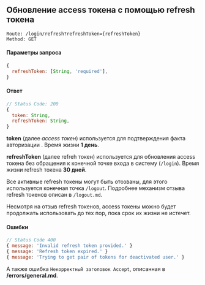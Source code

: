 ## Обновление access токена с помощью refresh токена
```
Route: /login/refresh?refreshToken={refreshToken}
Method: GET
```

#### Параметры запроса
```js
{
  refreshToken: [String, 'required'],
}
```

#### Ответ
```js
// Status Code: 200
{
  token: String,
  refreshToken: String,
}
```

**token** (далее _access токен_) используется для подтверждения факта авторизации .
Время жизни **1 день**.

**refreshToken** (далее refreh токен) используется для обновления access токена без обращения к конечной точке входа в систему (`/login`). 
Время жизни refresh токена **30 дней**.

Все активные refresh токены могут быть отозваны, для этого используется конечная точка `/logout`. Подробнее механизм отзыва refresh токенов описан в `/logout.md`.

Несмотря на отзыв refresh токенов, access токены можно будет продолжать использовать до тех пор, пока срок их жизни не истечет.

#### Ошибки
```js
// Status Code 400
{ message: 'Invalid refresh token provided.' }
{ message: 'Refresh token expired.' }
{ message: 'Trying to get pair of tokens for deactivated user.' }
```
А также ошибка `Некорректный заголовок Accept`, описанная в **/errors/general.md**.